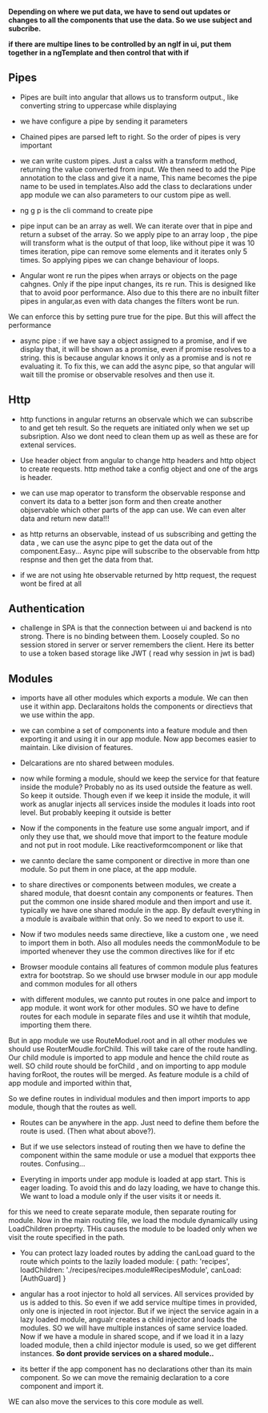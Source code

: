 **Depending on where we put data, we have to send out updates or changes to all the components that use the data. So we use subject and subcribe.**

**if there are multipe lines to be controlled by an ngIf in ui, put them together in a ngTemplate and then control that with if**

**Pipes**
-----------------
- Pipes are built into angular that allows us to transform output., like converting string to uppercase while displaying

- we have configure a pipe by sending it parameters

- Chained pipes are parsed left to right. So the order of pipes is very important

- we can write custom pipes. Just a calss with a transform method, returning the value converted from input. We then need to add the Pipe annotation to the class and give it a name, This name becomes the pipe name to be used in templates.Also add the class to declarations under app module
we can also parameters to our custom pipe as well.

- ng g p is the cli command to create pipe

- pipe input can be an array as well. We can iterate over that  in pipe and return a subset of the array.  So we apply pipe to an array loop , the pipe will transform what is the output of that loop, like without pipe it was 10 times iteration, pipe can remove some elements and it iterates only 5 times. 
So applying pipes we can change behaviour of loops.

- Angular wont re run the pipes when arrays or objects on the page cahgnes. Only if the pipe input changes, its re run. This is designed like that to avoid poor performance. Also due to this there are no inbuilt filter pipes in angular,as even with data changes the filters wont be run.

We can enforce this by setting pure true for the pipe. But this will affect the performance

- async pipe : if we have say a object assigned to a promise, and if we display that, it will be shown as a promise, even if promise resolves to a string. this is because angular knows it only as a promise and is not re evaluating it. To fix this, we can add the async pipe, so that angular will wait till the promise or observable resolves and then use it.

**Http**
---------------

- http functions in angular returns an observale which we can subscribe to and get teh result. So the requets are initiated only when we set up subsription. Also we dont need to clean them up as well as these are for extenal services.

- Use header object from angular to change http headers and http object to create requests. http method take a config object and one of the args is header.

- we can use map operator to transform the observable response and convert its data to a better json form and then create another objservable which other parts of the app can use. We can even alter data and return new data!!!

- as http returns an observable, instead of us subscribing and getting the data , we can use the async pipe to get the data out of the component.Easy... Async pipe will subscribe to the observable from http respnse and then get the data from that.

- if we are not using hte observable returned by http request, the request wont be fired at all

**Authentication**
---------------------
- challenge in SPA is that the connection between ui and backend is nto strong. There is no binding between them. Loosely coupled. So no session stored in server or server remembers the client. Here its better to use a token based storage like JWT ( read why session in jwt is bad)

**Modules**
------------------------
- imports have all other modules which exports a module. We can then use it within app. Declaraitons holds the components or directievs that we use within the app.

- we can combine a set of components into a feature module and then exporting it and using it in our app module. Now app becomes easier to maintain. Like division of features.

- Delcarations are nto shared between modules.

- now while forming a module, should we keep the service for that feature inside the module? Probably no as its used outside the feature as well. So keep it outside. Though even if we keep it inside the module, it will work as anuglar injects all services inside the modules it loads into root level. But probably keeping it outside is better

- Now if the components in the feature use some angualr import, and if only they use that, we should move that import to the feature module and not put in root module. Like reactiveformcomponent or like that

- we cannto declare the same component or directive in more than one module. So put them in one place, at the app module.

- to share directives or components between modules, we create a shared module, that doesnt contain any components or features. Then put the common one inside shared module and then import and use it. typically we have one shared module in the app. By default everything in a module is avaibale within that only. So we need to export to use it.

- Now if two modules needs same directieve, like a custom one , we need to import them in both. Also all modules needs the commonModule to be imported whenever they use the common directives like for  if etc

- Browser moodule contains all features of common module plus features extra for bootstrap. So we should use brwser module in our app module and common modules for all others

- with different modules, we cannto put routes in one palce and import to app module. it wont work for other modules. SO we have to define routes for each module in separate files and use it wihtih that module, importing them there.

But in app module we use RouteModuel.root and in all other modules we should use RouterMoudle.forChild. This will take care of the route handling.  Our child module is imported to app module and hence the child route as well. SO child route should be forChild , and on importing to app module having forRoot, the routes will be merged. As feature module is a child of app module and imported within that,

So we define routes in individual modules and then import imports to app module, though that the routes as well.

- Routes can be anywhere in the app. Just need to define them before the route is used. (Then what about above?).

- But if we use selectors instead of routing then we have to define the component within the same module or use a moduel that expports thee routes. Confusing...

- Everyting in imports under app module is loaded at app start. This is eager loading. To avoid this and do lazy loading, we have to change this. We want to load a module only if the user visits it or needs it.

for this we need to create separate module, then separate routing for module. Now in the main routing file, we load the module dynamically using LoadChildren proeprty. THis causes the module to be loaded only when we visit the route specified in the path.

- You can protect lazy loaded routes by adding the canLoad  guard to the route which points to the lazily loaded module:
{ path: 'recipes', loadChildren: './recipes/recipes.module#RecipesModule', canLoad: [AuthGuard] } 

- angular has a root injector to hold all services. All services provided by us is added to this. So even if we add service multipe times in provided, only one is injected in root injector. 
But if we inject the service again in a lazy loaded module, angualr creates a child injector and loads the modules. SO we will have multiple instances of same service loaded.
Now if we have a module in shared scope, and if we load it in a lazy loaded module, then a child injector module is used, so we get different instances. 
**So dont provide services on a shared module..**

- its  better if the app component has no declarations other than its main component. So we can move the remainig declaration to a core component and import it.

WE can also move the services to this core module as well. 


